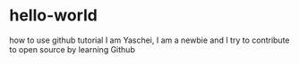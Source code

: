 # hello-world
how to use github tutorial
I am Yaschei, I am a newbie and I try to contribute to open source by learning Github
